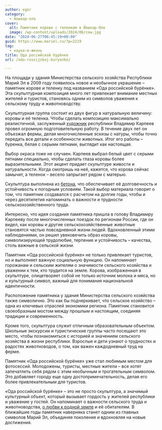 ```yaml
---
author: egor
category:
  - йошкар-ола
cover:
  alt: Памятник корове с теленком в Йошкар-Оле
  image: /wp-content/uploads/2024/06/cow.jpg
date: "2024-06-27T06:45:19+00:00"
guid: https://www.mariel.ru/?p=2219
tag:
  - наука-и-жизнь
title: Ода российской бурёнке
url: /oda-rossijskoj-buryonke/

---
```

На площади у здания Министерства сельского хозяйства Республики Марий Эл в 2009 году появилось новое и необычное украшение – памятник корове и теленку под названием «Ода российской бурёнке». Эта скульптурная композиция много лет привлекает внимание местных жителей и туристов, становясь одним из символов уважения к сельскому труду и животноводству.

Скульптурная группа состоит из двух фигур в натуральную величину: коровы и её теленка. Чтобы сделать композицию максимально реалистичной, заслуженный [художник](/soyuz-hudozhnikov/) республики Владимир Карпеев провел огромную подготовительную работу. В течение двух лет он объезжал фермы, делая многочисленные эскизы с натуры, чтобы точно передать все детали и особенности животных. Итог его работы – буренка, белая с серыми пятнами, выглядит как настоящая.

Выбор окраса тоже не случаен. Карпеев выбрал белый цвет с серыми пятнами специально, чтобы сделать глаза коровы более выразительными. Этот акцент придает скульптуре живости и натуральности. Когда смотришь на неё, кажется, что корова сейчас замычит, а теленок – весело запрыгает рядом с матерью.

Скульптура выполнена из [бетона](/rbc/), что обеспечивает её долговечность и устойчивость к погодным условиям. Такой выбор материала говорит о том, что памятник создавался с расчетом на долгие годы, чтобы и через десятилетия напоминать о важности и трудности сельскохозяйственного труда.

Интересно, что идея создания памятника пришла в голову Владимиру Карпееву после многочисленных поездок по регионам России, где он видел, как коровы и другие сельскохозяйственные животные становятся частью повседневной жизни людей. Вдохновленный этими наблюдениями, он решил увековечить образ коровы, символизирующей трудолюбие, терпение и устойчивость – качества, столь важные в сельской жизни.

Памятник «Ода российской бурёнке» не только привлекает туристов, но и выполняет важную социальную функцию. Он напоминает горожанам и сельским жителям о значимости сельского хозяйства и уважении к тем, кто трудится на земле. Корова, изображенная в скульптуре, олицетворяет собой не только источник молока и мяса, но и культурный символ, важный для понимания национальной идентичности.

Расположение памятника у здания Министерства сельского хозяйства также символично. Это как бы подчеркивает, что сельское хозяйство – одна из ключевых отраслей экономики региона. Памятник становится своеобразным мостом между прошлым и настоящим, соединяя традиции и современность.

Кроме того, скульптура служит отличным образовательным объектом. Школьные экскурсии и туристические группы часто посещают это место, чтобы познакомиться с историей и значением сельского хозяйства в жизни республики. Взрослые и дети узнают о трудностях и радостях животноводов, о том, как важен каждодневный труд на ферме.

Памятник «Ода российской бурёнке» уже стал любимым местом для фотосессий. Молодожены, туристы, местные жители – все хотят запечатлеть себя рядом с этим необычным и трогательным символом. Это добавляет городу еще одну достопримечательность, делая его более привлекательным для туристов.

«Ода российской бурёнке» – это не просто скульптура, а значимый культурный объект, который вызывает гордость у жителей республики и уважение у гостей. Он напоминает о важности сельского труда и животноводства, [о любви к родной земле](/akpars/) и её обитателям. В ближайшие годы памятник наверняка станет одним из главных символов Марий Эл, объединяя поколения и вдохновляя на новые достижения.
